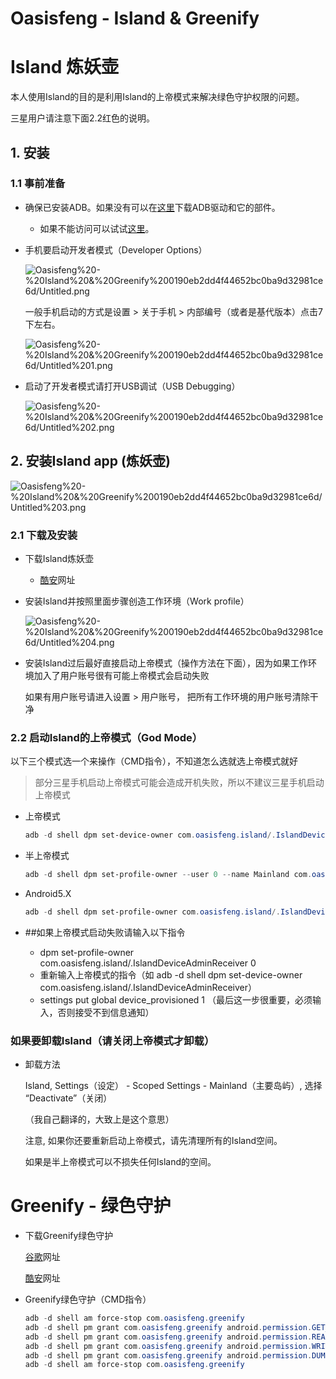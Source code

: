 # Oasisfeng - Island & Greenify

# Island 炼妖壶

本人使用Island的目的是利用Island的上帝模式来解决绿色守护权限的问题。

三星用户请注意下面2.2红色的说明。

## 1. 安装

### 1.1 事前准备

- 确保已安装ADB。如果没有可以在[这里](https://developer.android.com/studio/releases/platform-tools)下载ADB驱动和它的部件。
    - 如果不能访问可以试试[这里](https://blog.csdn.net/weixin_43927138/article/details/90477966)。
- 手机要启动开发者模式（Developer Options）

    ![Oasisfeng%20-%20Island%20&%20Greenify%200190eb2dd4f44652bc0ba9d32981ce6d/Untitled.png](Oasisfeng%20-%20Island%20&%20Greenify%200190eb2dd4f44652bc0ba9d32981ce6d/Untitled.png)

    一般手机启动的方式是设置 > 关于手机 > 内部编号（或者是基代版本）点击7下左右。

    ![Oasisfeng%20-%20Island%20&%20Greenify%200190eb2dd4f44652bc0ba9d32981ce6d/Untitled%201.png](Oasisfeng%20-%20Island%20&%20Greenify%200190eb2dd4f44652bc0ba9d32981ce6d/Untitled%201.png)

- 启动了开发者模式请打开USB调试（USB Debugging）

    ![Oasisfeng%20-%20Island%20&%20Greenify%200190eb2dd4f44652bc0ba9d32981ce6d/Untitled%202.png](Oasisfeng%20-%20Island%20&%20Greenify%200190eb2dd4f44652bc0ba9d32981ce6d/Untitled%202.png)

## 2. 安装Island app (炼妖壶)

![Oasisfeng%20-%20Island%20&%20Greenify%200190eb2dd4f44652bc0ba9d32981ce6d/Untitled%203.png](Oasisfeng%20-%20Island%20&%20Greenify%200190eb2dd4f44652bc0ba9d32981ce6d/Untitled%203.png)

### 2.1 下载及安装

- 下载Island炼妖壶
    - [酷安](https://www.coolapk.com/apk/com.oasisfeng.island)网址
- 安装Island并按照里面步骤创造工作环境（Work profile）

    ![Oasisfeng%20-%20Island%20&%20Greenify%200190eb2dd4f44652bc0ba9d32981ce6d/Untitled%204.png](Oasisfeng%20-%20Island%20&%20Greenify%200190eb2dd4f44652bc0ba9d32981ce6d/Untitled%204.png)

- 安装Island过后最好直接启动上帝模式（操作方法在下面），因为如果工作环境加入了用户账号很有可能上帝模式会启动失败

    如果有用户账号请进入设置 > 用户账号， 把所有工作环境的用户账号清除干净

### 2.2 启动Island的上帝模式（God Mode）

以下三个模式选一个来操作（CMD指令），不知道怎么选就选上帝模式就好

> 部分三星手机启动上帝模式可能会造成开机失败，所以不建议三星手机启动上帝模式

- 上帝模式

    ```powershell
    adb -d shell dpm set-device-owner com.oasisfeng.island/.IslandDeviceAdminReceiver
    ```

- 半上帝模式

    ```powershell
    adb -d shell dpm set-profile-owner --user 0 --name Mainland com.oasisfeng.island/.IslandDeviceAdminReceiver
    ```

- Android5.X

    ```powershell
    adb -d shell dpm set-profile-owner com.oasisfeng.island/.IslandDeviceAdminReceiver 0
    ```

- ##如果上帝模式启动失败请输入以下指令
    - dpm set-profile-owner com.oasisfeng.island/.IslandDeviceAdminReceiver 0
    - 重新输入上帝模式的指令（如 adb -d shell dpm set-device-owner com.oasisfeng.island/.IslandDeviceAdminReceiver）
    - settings put global device_provisioned 1 （最后这一步很重要，必须输入，否则接受不到信息通知）

### 如果要卸载Island（请关闭上帝模式才卸载）

- 卸载方法

    Island, Settings（设定） - Scoped Settings - Mainland（主要岛屿）, 选择 “Deactivate”（关闭）

    （我自己翻译的，大致上是这个意思）

    注意, 如果你还要重新启动上帝模式，请先清理所有的Island空间。

    如果是半上帝模式可以不损失任何Island的空间。

# Greenify - 绿色守护

- 下载Greenify绿色守护

    [谷歌](https://play.google.com/store/apps/details?id=com.oasisfeng.greenify)网址

    [酷安](https://www.coolapk.com/apk/com.oasisfeng.greenify)网址

- Greenify绿色守护（CMD指令）

    ```powershell
    adb -d shell am force-stop com.oasisfeng.greenify
    adb -d shell pm grant com.oasisfeng.greenify android.permission.GET_APP_OPS_STATS
    adb -d shell pm grant com.oasisfeng.greenify android.permission.READ_LOGS
    adb -d shell pm grant com.oasisfeng.greenify android.permission.WRITE_SECURE_SETTINGS
    adb -d shell pm grant com.oasisfeng.greenify android.permission.DUMP
    adb -d shell am force-stop com.oasisfeng.greenify
    ```
